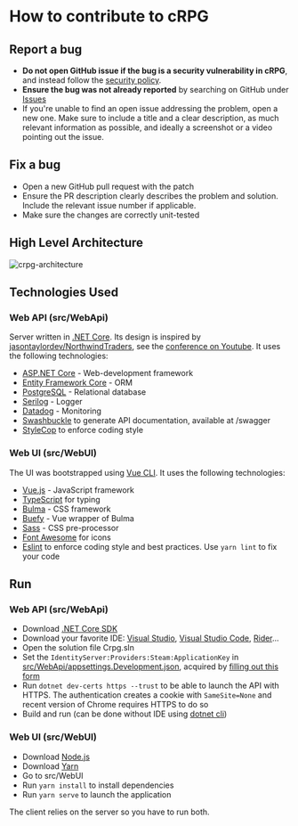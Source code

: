 # How to contribute to cRPG

## Report a bug

- **Do not open GitHub issue if the bug is a security vulnerability in cRPG**, and instead follow
  the [security policy](https://github.com/verdie-g/crpg/blob/master/SECURITY.md).
- **Ensure the bug was not already reported** by searching on GitHub under [Issues](https://github.com/verdie-g/crpg/issues?q=is%3Aissue)
- If you're unable to find an open issue addressing the problem, open a new one. Make sure to include
  a title and a clear description, as much relevant information as possible, and ideally a screenshot
  or a video pointing out the issue.

## Fix a bug

- Open a new GitHub pull request with the patch
- Ensure the PR description clearly describes the problem and solution. Include the relevant issue
  number if applicable.
- Make sure the changes are correctly unit-tested

## High Level Architecture

![crpg-architecture](https://user-images.githubusercontent.com/9092290/95020344-df71a880-066a-11eb-8439-f21f90cbc9c7.png)

## Technologies Used

### Web API (src/WebApi)

Server written in [.NET Core](https://dotnet.microsoft.com). Its design is inspired by
[jasontaylordev/NorthwindTraders](https://github.com/jasontaylordev/NorthwindTraders), see the
[conference on Youtube](https://youtube.com/watch?v=Zygw4UAxCdg). It uses the following technologies:
- [ASP.NET Core](https://dotnet.microsoft.com/learn/aspnet/what-is-aspnet-core) - Web-development framework
- [Entity Framework Core](https://docs.microsoft.com/en-us/ef) - ORM
- [PostgreSQL](https://www.postgresql.org) - Relational database
- [Serilog](https://serilog.net) - Logger
- [Datadog](https://www.datadoghq.com) - Monitoring
- [Swashbuckle](https://github.com/domaindrivendev/Swashbuckle) to generate API documentation, available at /swagger
- [StyleCop](https://github.com/DotNetAnalyzers/StyleCopAnalyzers) to enforce coding style

### Web UI (src/WebUI)

The UI was bootstrapped using [Vue CLI](https://cli.vuejs.org). It uses the following technologies:
- [Vue.js](https://vuejs.org) - JavaScript framework
- [TypeScript](https://www.typescriptlang.org) for typing
- [Bulma](https://bulma.io) - CSS framework
- [Buefy](https://buefy.org) - Vue wrapper of Bulma
- [Sass](https://sass-lang.com) - CSS pre-processor
- [Font Awesome](https://fontawesome.com) for icons
- [Eslint](https://eslint.org) to enforce coding style and best practices. Use `yarn lint` to fix your code

## Run

### Web API (src/WebApi)

- Download [.NET Core SDK](https://dotnet.microsoft.com/download)
- Download your favorite IDE: [Visual Studio](https://visualstudio.microsoft.com/vs), [Visual Studio Code](https://code.visualstudio.com), [Rider](https://www.jetbrains.com/rider)...
- Open the solution file Crpg.sln
- Set the `IdentityServer:Providers:Steam:ApplicationKey` in
  [src/WebApi/appsettings.Development.json](https://github.com/verdie-g/crpg/blob/master/src/WebApi/appsettings.Development.json),
  acquired by [filling out this form](https://steamcommunity.com/dev/apikey)
- Run `dotnet dev-certs https --trust` to be able to launch the API with HTTPS. The authentication creates a cookie
  with `SameSite=None` and recent version of Chrome requires HTTPS to do so
- Build and run (can be done without IDE using [dotnet cli](https://docs.microsoft.com/en-us/dotnet/core/tools/dotnet-run))

### Web UI (src/WebUI)

- Download [Node.js](https://nodejs.org)
- Download [Yarn](https://classic.yarnpkg.com/en/docs/install)
- Go to src/WebUI
- Run `yarn install` to install dependencies
- Run `yarn serve` to launch the application

The client relies on the server so you have to run both.

